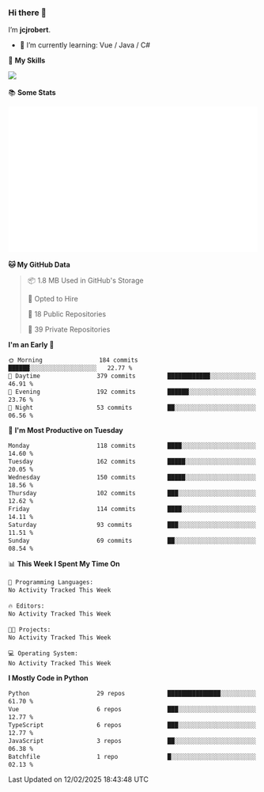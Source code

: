 ### Hi there 👋

I’m **jcjrobert**.

- 🌱 I’m currently learning: Vue / Java / C#

🌟 **My Skills**

![](https://img.shields.io/badge/-Python-3e74a2?style=flat-square&logo=Python&logoColor=fff)

📚 **Some Stats**

![](https://github.com/jcjrobert/github-stats/blob/master/generated/overview.svg)

<!--START_SECTION:waka-->
**🐱 My GitHub Data** 

> 📦 1.8 MB Used in GitHub's Storage 
 > 
> 💼 Opted to Hire
 > 
> 📜 18 Public Repositories 
 > 
> 🔑 39 Private Repositories 
 > 
**I'm an Early 🐤** 

```text
🌞 Morning                184 commits         ██████░░░░░░░░░░░░░░░░░░░   22.77 % 
🌆 Daytime                379 commits         ████████████░░░░░░░░░░░░░   46.91 % 
🌃 Evening                192 commits         ██████░░░░░░░░░░░░░░░░░░░   23.76 % 
🌙 Night                  53 commits          ██░░░░░░░░░░░░░░░░░░░░░░░   06.56 % 
```
📅 **I'm Most Productive on Tuesday** 

```text
Monday                   118 commits         ████░░░░░░░░░░░░░░░░░░░░░   14.60 % 
Tuesday                  162 commits         █████░░░░░░░░░░░░░░░░░░░░   20.05 % 
Wednesday                150 commits         █████░░░░░░░░░░░░░░░░░░░░   18.56 % 
Thursday                 102 commits         ███░░░░░░░░░░░░░░░░░░░░░░   12.62 % 
Friday                   114 commits         ████░░░░░░░░░░░░░░░░░░░░░   14.11 % 
Saturday                 93 commits          ███░░░░░░░░░░░░░░░░░░░░░░   11.51 % 
Sunday                   69 commits          ██░░░░░░░░░░░░░░░░░░░░░░░   08.54 % 
```


📊 **This Week I Spent My Time On** 

```text
💬 Programming Languages: 
No Activity Tracked This Week

🔥 Editors: 
No Activity Tracked This Week

🐱‍💻 Projects: 
No Activity Tracked This Week

💻 Operating System: 
No Activity Tracked This Week
```

**I Mostly Code in Python** 

```text
Python                   29 repos            ███████████████░░░░░░░░░░   61.70 % 
Vue                      6 repos             ███░░░░░░░░░░░░░░░░░░░░░░   12.77 % 
TypeScript               6 repos             ███░░░░░░░░░░░░░░░░░░░░░░   12.77 % 
JavaScript               3 repos             ██░░░░░░░░░░░░░░░░░░░░░░░   06.38 % 
Batchfile                1 repo              █░░░░░░░░░░░░░░░░░░░░░░░░   02.13 % 
```




 Last Updated on 12/02/2025 18:43:48 UTC
<!--END_SECTION:waka-->
